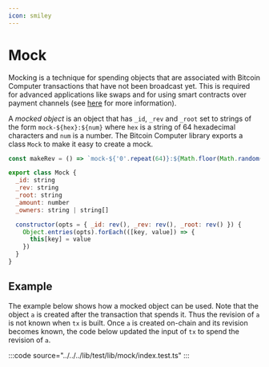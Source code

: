 ```yaml
---
icon: smiley
---
```


# Mock

Mocking is a technique for spending objects that are associated with Bitcoin Computer transactions that have not been broadcast yet. This is required for advanced applications like swaps and for using smart contracts over payment channels (see [here](../../tutorial.md#mocking) for more information).

A _mocked object_ is an object that has `_id`, `_rev` and `_root` set to strings of the form `mock-${hex}:${num}` where `hex` is a string of 64 hexadecimal characters and `num` is a number. The Bitcoin Computer library exports a class `Mock` to make it easy to create a mock.

```js
const makeRev = () => `mock-${'0'.repeat(64)}:${Math.floor(Math.random() * 1000000)}`

export class Mock {
  _id: string
  _rev: string
  _root: string
  _amount: number
  _owners: string | string[]

  constructor(opts = { _id: rev(), _rev: rev(), _root: rev() }) {
    Object.entries(opts).forEach(([key, value]) => {
      this[key] = value
    })
  }
}
```

## Example

The example below shows how a mocked object can be used. Note that the object `a` is created after the transaction that spends it. Thus the revision of `a` is not known when `tx` is built. Once `a` is created on-chain and its revision becomes known, the code below updated the input of `tx` to spend the revision of `a`.

:::code source="../../../lib/test/lib/mock/index.test.ts" :::
